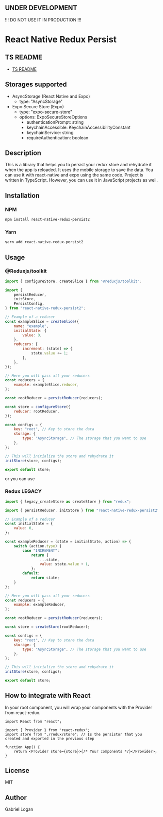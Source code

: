 ## UNDER DEVELOPMENT

!!! DO NOT USE IT IN PRODUCTION !!!

# React Native Redux Persist

## TS README

- [TS README](./README.md)

## Storages supported

- AsyncStorage (React Native and Expo)
  - type: "AsyncStorage"
- Expo Secure Store (Expo)
  - type: "expo-secure-store"
  - options: ExpoSecureStoreOptions
    - authenticationPrompt: string
	- keychainAccessible: KeychainAccessibilityConstant
	- keychainService: string
	- requireAuthentication: boolean

## Description

This is a library that helps you to persist your redux store and rehydrate it when the app is reloaded.
It uses the mobile storage to save the data.
You can use it with react-native and expo using the same code.
Project is written in TypeScript. However, you can use it in JavaScript projects as well.

## Installation

### NPM

```bash
npm install react-native-redux-persist2
```

### Yarn

```bash
yarn add react-native-redux-persist2
```

## Usage

### @Reduxjs/toolkit

```js
import { configureStore, createSlice } from "@reduxjs/toolkit";

import {
	persistReducer,
	initStore,
	PersistConfig,
} from "react-native-redux-persist2";

// Example of a reducer
const exampleSlice = createSlice({
	name: "example",
	initialState: {
		value: 0,
	},
	reducers: {
		increment: (state) => {
			state.value += 1;
		},
	},
});

// Here you will pass all your reducers
const reducers = {
	example: exampleSlice.reducer,
};

const rootReducer = persistReducer(reducers);

const store = configureStore({
	reducer: rootReducer,
});

const configs = {
	key: "root", // Key to store the data
	storage: {
		type: "AsyncStorage", // The storage that you want to use
	},
};

// This will initialize the store and rehydrate it
initStore(store, configs);

export default store;
```

or you can use

### Redux LEGACY

```js
import { legacy_createStore as createStore } from "redux";

import { persistReducer, initStore } from "react-native-redux-persist2";

// Example of a reducer
const initialState = {
	value: 0,
};

const exampleReducer = (state = initialState, action) => {
	switch (action.type) {
		case "INCREMENT":
			return {
				...state,
				value: state.value + 1,
			};
		default:
			return state;
	}
};

// Here you will pass all your reducers
const reducers = {
	example: exampleReducer,
};

const rootReducer = persistReducer(reducers);

const store = createStore(rootReducer);

const configs = {
	key: "root", // Key to store the data
	storage: {
		type: "AsyncStorage", // The storage that you want to use
	},
};

// This will initialize the store and rehydrate it
initStore(store, configs);

export default store;
```

## How to integrate with React

In your root component, you will wrap your components with the Provider from react-redux.

```tsx
import React from "react";

import { Provider } from "react-redux";
import store from "./redux/store"; // Is the persistor that you created and exported in the previous step

function App() {
	return <Provider store={store}>{/* Your components */}</Provider>;
}
```

## License

MIT

## Author

Gabriel Logan
